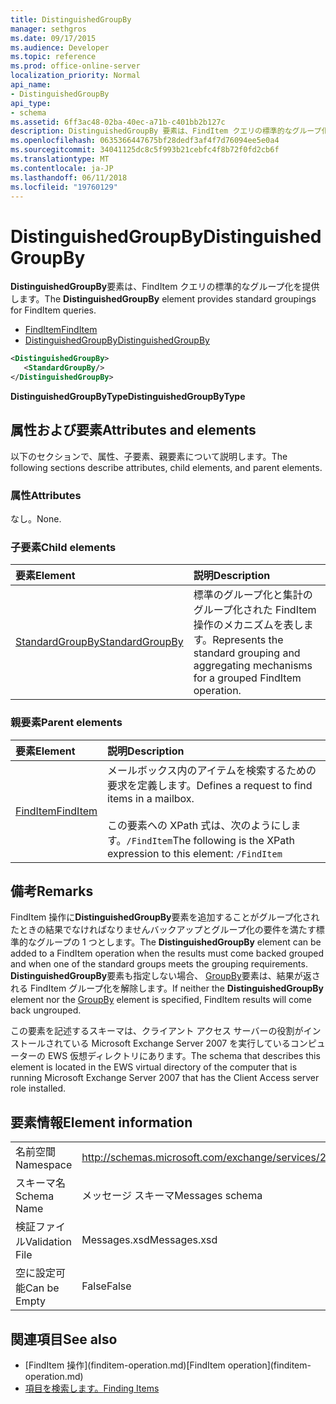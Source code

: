 ```yaml
---
title: DistinguishedGroupBy
manager: sethgros
ms.date: 09/17/2015
ms.audience: Developer
ms.topic: reference
ms.prod: office-online-server
localization_priority: Normal
api_name:
- DistinguishedGroupBy
api_type:
- schema
ms.assetid: 6ff3ac48-02ba-40ec-a71b-c401bb2b127c
description: DistinguishedGroupBy 要素は、FindItem クエリの標準的なグループ化を提供します。
ms.openlocfilehash: 0635366447675bf28dedf3af4f7d76094ee5e0a4
ms.sourcegitcommit: 34041125dc8c5f993b21cebfc4f8b72f0fd2cb6f
ms.translationtype: MT
ms.contentlocale: ja-JP
ms.lasthandoff: 06/11/2018
ms.locfileid: "19760129"
---
```

# <a name="distinguishedgroupby"></a><span data-ttu-id="82468-103">DistinguishedGroupBy</span><span class="sxs-lookup"><span data-stu-id="82468-103">DistinguishedGroupBy</span></span>

<span data-ttu-id="82468-104">**DistinguishedGroupBy**要素は、FindItem クエリの標準的なグループ化を提供します。</span><span class="sxs-lookup"><span data-stu-id="82468-104">The **DistinguishedGroupBy** element provides standard groupings for FindItem queries.</span></span> 
  
- [<span data-ttu-id="82468-105">FindItem</span><span class="sxs-lookup"><span data-stu-id="82468-105">FindItem</span></span>](finditem.md) 
- [<span data-ttu-id="82468-106">DistinguishedGroupBy</span><span class="sxs-lookup"><span data-stu-id="82468-106">DistinguishedGroupBy</span></span>](distinguishedgroupby.md)
  
```xml
<DistinguishedGroupBy>
   <StandardGroupBy/>
</DistinguishedGroupBy>
```

 <span data-ttu-id="82468-107">**DistinguishedGroupByType**</span><span class="sxs-lookup"><span data-stu-id="82468-107">**DistinguishedGroupByType**</span></span>
## <a name="attributes-and-elements"></a><span data-ttu-id="82468-108">属性および要素</span><span class="sxs-lookup"><span data-stu-id="82468-108">Attributes and elements</span></span>

<span data-ttu-id="82468-109">以下のセクションで、属性、子要素、親要素について説明します。</span><span class="sxs-lookup"><span data-stu-id="82468-109">The following sections describe attributes, child elements, and parent elements.</span></span>
  
### <a name="attributes"></a><span data-ttu-id="82468-110">属性</span><span class="sxs-lookup"><span data-stu-id="82468-110">Attributes</span></span>

<span data-ttu-id="82468-111">なし。</span><span class="sxs-lookup"><span data-stu-id="82468-111">None.</span></span>
  
### <a name="child-elements"></a><span data-ttu-id="82468-112">子要素</span><span class="sxs-lookup"><span data-stu-id="82468-112">Child elements</span></span>

|<span data-ttu-id="82468-113">**要素**</span><span class="sxs-lookup"><span data-stu-id="82468-113">**Element**</span></span>|<span data-ttu-id="82468-114">**説明**</span><span class="sxs-lookup"><span data-stu-id="82468-114">**Description**</span></span>|
|:-----|:-----|
|[<span data-ttu-id="82468-115">StandardGroupBy</span><span class="sxs-lookup"><span data-stu-id="82468-115">StandardGroupBy</span></span>](standardgroupby.md) <br/> |<span data-ttu-id="82468-116">標準のグループ化と集計のグループ化された FindItem 操作のメカニズムを表します。</span><span class="sxs-lookup"><span data-stu-id="82468-116">Represents the standard grouping and aggregating mechanisms for a grouped FindItem operation.</span></span>  <br/> |
   
### <a name="parent-elements"></a><span data-ttu-id="82468-117">親要素</span><span class="sxs-lookup"><span data-stu-id="82468-117">Parent elements</span></span>

|<span data-ttu-id="82468-118">**要素**</span><span class="sxs-lookup"><span data-stu-id="82468-118">**Element**</span></span>|<span data-ttu-id="82468-119">**説明**</span><span class="sxs-lookup"><span data-stu-id="82468-119">**Description**</span></span>|
|:-----|:-----|
|[<span data-ttu-id="82468-120">FindItem</span><span class="sxs-lookup"><span data-stu-id="82468-120">FindItem</span></span>](finditem.md) <br/> |<span data-ttu-id="82468-121">メールボックス内のアイテムを検索するための要求を定義します。</span><span class="sxs-lookup"><span data-stu-id="82468-121">Defines a request to find items in a mailbox.</span></span><br/><br/><span data-ttu-id="82468-122">この要素への XPath 式は、次のようにします。`/FindItem`</span><span class="sxs-lookup"><span data-stu-id="82468-122">The following is the XPath expression to this element:  `/FindItem`</span></span> <br/> |
   
## <a name="remarks"></a><span data-ttu-id="82468-123">備考</span><span class="sxs-lookup"><span data-stu-id="82468-123">Remarks</span></span>

<span data-ttu-id="82468-124">FindItem 操作に**DistinguishedGroupBy**要素を追加することがグループ化されたときの結果でなければなりませんバックアップとグループ化の要件を満たす標準的なグループの 1 つとします。</span><span class="sxs-lookup"><span data-stu-id="82468-124">The **DistinguishedGroupBy** element can be added to a FindItem operation when the results must come backed grouped and when one of the standard groups meets the grouping requirements.</span></span> <span data-ttu-id="82468-125">**DistinguishedGroupBy**要素も指定しない場合、 [GroupBy](groupby.md)要素は、結果が返される FindItem グループ化を解除します。</span><span class="sxs-lookup"><span data-stu-id="82468-125">If neither the **DistinguishedGroupBy** element nor the [GroupBy](groupby.md) element is specified, FindItem results will come back ungrouped.</span></span> 
  
<span data-ttu-id="82468-126">この要素を記述するスキーマは、クライアント アクセス サーバーの役割がインストールされている Microsoft Exchange Server 2007 を実行しているコンピューターの EWS 仮想ディレクトリにあります。</span><span class="sxs-lookup"><span data-stu-id="82468-126">The schema that describes this element is located in the EWS virtual directory of the computer that is running Microsoft Exchange Server 2007 that has the Client Access server role installed.</span></span>
  
## <a name="element-information"></a><span data-ttu-id="82468-127">要素情報</span><span class="sxs-lookup"><span data-stu-id="82468-127">Element information</span></span>

|||
|:-----|:-----|
|<span data-ttu-id="82468-128">名前空間</span><span class="sxs-lookup"><span data-stu-id="82468-128">Namespace</span></span>  <br/> |http://schemas.microsoft.com/exchange/services/2006/messages  <br/> |
|<span data-ttu-id="82468-129">スキーマ名</span><span class="sxs-lookup"><span data-stu-id="82468-129">Schema Name</span></span>  <br/> |<span data-ttu-id="82468-130">メッセージ スキーマ</span><span class="sxs-lookup"><span data-stu-id="82468-130">Messages schema</span></span>  <br/> |
|<span data-ttu-id="82468-131">検証ファイル</span><span class="sxs-lookup"><span data-stu-id="82468-131">Validation File</span></span>  <br/> |<span data-ttu-id="82468-132">Messages.xsd</span><span class="sxs-lookup"><span data-stu-id="82468-132">Messages.xsd</span></span>  <br/> |
|<span data-ttu-id="82468-133">空に設定可能</span><span class="sxs-lookup"><span data-stu-id="82468-133">Can be Empty</span></span>  <br/> |<span data-ttu-id="82468-134">False</span><span class="sxs-lookup"><span data-stu-id="82468-134">False</span></span>  <br/> |
   
## <a name="see-also"></a><span data-ttu-id="82468-135">関連項目</span><span class="sxs-lookup"><span data-stu-id="82468-135">See also</span></span>

- <span data-ttu-id="82468-136">
  [FindItem 操作](finditem-operation.md)</span><span class="sxs-lookup"><span data-stu-id="82468-136">[FindItem operation](finditem-operation.md)</span></span>
- [<span data-ttu-id="82468-137">項目を検索します。</span><span class="sxs-lookup"><span data-stu-id="82468-137">Finding Items</span></span>](http://msdn.microsoft.com/library/63af1f9c-464b-4fca-9ae3-3d60f24ca93c%28Office.15%29.aspx)

